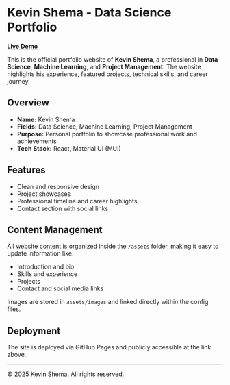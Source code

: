 # Kevin Shema - Data Science Portfolio

**[Live Demo](https://johnshema.github.io/portfolio-Data-Scientist/)**

This is the official portfolio website of **Kevin Shema**, a professional in **Data Science**, **Machine Learning**, and **Project Management**. The website highlights his experience, featured projects, technical skills, and career journey.

## Overview

- **Name:** Kevin Shema
- **Fields:** Data Science, Machine Learning, Project Management
- **Purpose:** Personal portfolio to showcase professional work and achievements
- **Tech Stack:** React, Material UI (MUI)

## Features

- Clean and responsive design
- Project showcases
- Professional timeline and career highlights
- Contact section with social links

## Content Management

All website content is organized inside the `/assets` folder, making it easy to update information like:

- Introduction and bio
- Skills and experience
- Projects
- Contact and social media links

Images are stored in `assets/images` and linked directly within the config files.

## Deployment

The site is deployed via GitHub Pages and publicly accessible at the link above.

---

© 2025 Kevin Shema. All rights reserved.
